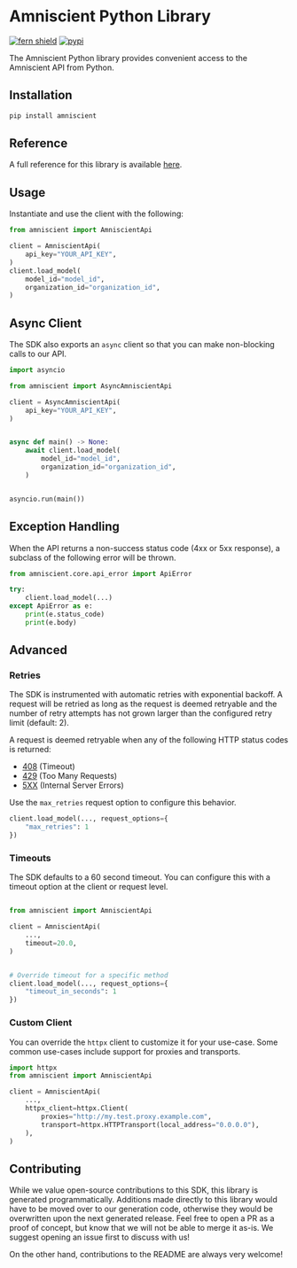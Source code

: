 # Amniscient Python Library

[![fern shield](https://img.shields.io/badge/%F0%9F%8C%BF-Built%20with%20Fern-brightgreen)](https://buildwithfern.com?utm_source=github&utm_medium=github&utm_campaign=readme&utm_source=https%3A%2F%2Fgithub.com%2Famniscient%2Famnisphere-python-sdk)
[![pypi](https://img.shields.io/pypi/v/amniscient)](https://pypi.python.org/pypi/amniscient)

The Amniscient Python library provides convenient access to the Amniscient API from Python.

## Installation

```sh
pip install amniscient
```

## Reference

A full reference for this library is available [here](./reference.md).

## Usage

Instantiate and use the client with the following:

```python
from amniscient import AmniscientApi

client = AmniscientApi(
    api_key="YOUR_API_KEY",
)
client.load_model(
    model_id="model_id",
    organization_id="organization_id",
)
```

## Async Client

The SDK also exports an `async` client so that you can make non-blocking calls to our API.

```python
import asyncio

from amniscient import AsyncAmniscientApi

client = AsyncAmniscientApi(
    api_key="YOUR_API_KEY",
)


async def main() -> None:
    await client.load_model(
        model_id="model_id",
        organization_id="organization_id",
    )


asyncio.run(main())
```

## Exception Handling

When the API returns a non-success status code (4xx or 5xx response), a subclass of the following error
will be thrown.

```python
from amniscient.core.api_error import ApiError

try:
    client.load_model(...)
except ApiError as e:
    print(e.status_code)
    print(e.body)
```

## Advanced

### Retries

The SDK is instrumented with automatic retries with exponential backoff. A request will be retried as long
as the request is deemed retryable and the number of retry attempts has not grown larger than the configured
retry limit (default: 2).

A request is deemed retryable when any of the following HTTP status codes is returned:

- [408](https://developer.mozilla.org/en-US/docs/Web/HTTP/Status/408) (Timeout)
- [429](https://developer.mozilla.org/en-US/docs/Web/HTTP/Status/429) (Too Many Requests)
- [5XX](https://developer.mozilla.org/en-US/docs/Web/HTTP/Status/500) (Internal Server Errors)

Use the `max_retries` request option to configure this behavior.

```python
client.load_model(..., request_options={
    "max_retries": 1
})
```

### Timeouts

The SDK defaults to a 60 second timeout. You can configure this with a timeout option at the client or request level.

```python

from amniscient import AmniscientApi

client = AmniscientApi(
    ...,
    timeout=20.0,
)


# Override timeout for a specific method
client.load_model(..., request_options={
    "timeout_in_seconds": 1
})
```

### Custom Client

You can override the `httpx` client to customize it for your use-case. Some common use-cases include support for proxies
and transports.
```python
import httpx
from amniscient import AmniscientApi

client = AmniscientApi(
    ...,
    httpx_client=httpx.Client(
        proxies="http://my.test.proxy.example.com",
        transport=httpx.HTTPTransport(local_address="0.0.0.0"),
    ),
)
```

## Contributing

While we value open-source contributions to this SDK, this library is generated programmatically.
Additions made directly to this library would have to be moved over to our generation code,
otherwise they would be overwritten upon the next generated release. Feel free to open a PR as
a proof of concept, but know that we will not be able to merge it as-is. We suggest opening
an issue first to discuss with us!

On the other hand, contributions to the README are always very welcome!
